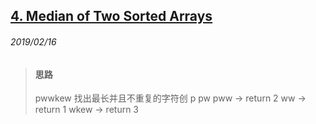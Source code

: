 ## [4. Median of Two Sorted Arrays](https://leetcode.com/problems/median-of-two-sorted-arrays/submissions/)

###### 2019/02/16

> #### 思路
> pwwkew 找出最长并且不重复的字符创
> p
> pw
> pww -> return 2
> ww -> return 1
> wkew -> return 3
